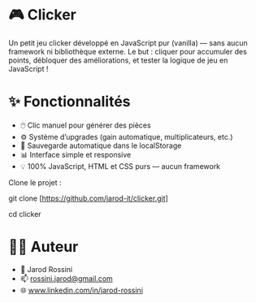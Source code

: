 # 🎮 Clicker

Un petit jeu clicker développé en JavaScript pur (vanilla) — sans aucun framework ni bibliothèque externe.
Le but : cliquer pour accumuler des points, débloquer des améliorations, et tester la logique de jeu en JavaScript !

# ✨ Fonctionnalités

- 🖱️ Clic manuel pour générer des pièces
- ⚙️ Système d’upgrades (gain automatique, multiplicateurs, etc.)
- 💾 Sauvegarde automatique dans le localStorage
- 📊 Interface simple et responsive
- 💡 100% JavaScript, HTML et CSS purs — aucun framework

Clone le projet :

git clone [https://github.com/jarod-it/clicker.git]

cd clicker

# 🧑‍💻 Auteur

- 👤 Jarod Rossini
- 📫 rossini.jarod@gmail.com
- 🌐 www.linkedin.com/in/jarod-rossini
